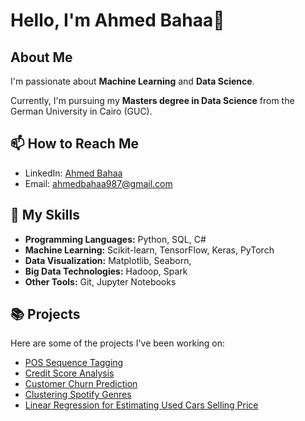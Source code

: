# Hello, I'm Ahmed Bahaa👋

## About Me

I'm passionate about **Machine Learning** and **Data Science**. 

Currently, I'm pursuing my **Masters degree in Data Science** from the German University in Cairo (GUC).


## 📫 How to Reach Me

- LinkedIn: [Ahmed Bahaa](https://www.linkedin.com/in/ahmed-bahaa-873002222/)
- Email: ahmedbahaa987@gmail.com

## 🚀 My Skills

- **Programming Languages:** Python, SQL, C#
- **Machine Learning:** Scikit-learn, TensorFlow, Keras, PyTorch
- **Data Visualization:** Matplotlib, Seaborn, 
- **Big Data Technologies:** Hadoop, Spark
- **Other Tools:** Git, Jupyter Notebooks

## 📚 Projects

Here are some of the projects I've been working on:

- [POS Sequence Tagging](https://github.com/Ahmed8501/NLP_Project)
- [Credit Score Analysis](https://github.com/Ahmed8501/Code-Alpha-Internship/blob/main/Credit_Scoring_Model_.ipynb)
- [ Customer Churn Prediction](https://github.com/Ahmed8501/Data-Science-Projects/blob/main/Classification_Customer_churn.ipynb)
- [Clustering Spotify Genres](https://github.com/Ahmed8501/Data-Science-Projects/blob/main/Clustering_Spotify_Genres.ipynb)
- [Linear Regression for Estimating Used Cars Selling Price](https://github.com/Ahmed8501/Data-Science-Projects/blob/main/Linear%20Regression.ipynb)


